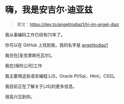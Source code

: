 # 嗨，我是安吉尔·迪亚兹

> 原文：<https://dev.to/angelitodiaz1/hi-im-angel-diaz>

我从事编码工作已经有[1]年了。

你可以在 GitHub 上找到我，我的名字是 [angelitodiaz1](https://github.com/angelitodiaz1)

我住在[圣克里斯托瓦尔]。

我在[保险公司]工作

我主要用这些语言编程:[JS，Oracle Pl/Sql，Html，CSS]。

我目前正在了解关于[JS]的更多信息。

很高兴见到你。